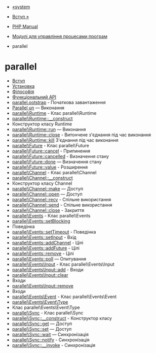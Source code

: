- [«system](function.system.md)
- [Вступ »](intro.parallel.md)

- [PHP Manual](index.md)
- [Модулі для управління процесами програм](refs.fileprocess.process.md)
- parallel

# parallel

- [Вступ](intro.parallel.md)
- [Установка](parallel.setup.md)
- [Філософія](philosophy.parallel.md)
- [Функціональний API](functional.parallel.md)
- [parallel.ootstrap](parallel.bootstrap.md) - Початкова
завантаження
- [Parallel
un](parallel.run.md) — Виконання
- [parallel\Runtime](class.parallel-runtime.md) - Клас
parallel\Runtime
- [parallel\Runtime::\_\_construct](parallel-runtime.construct.md)
- Конструктор класу Runtime
- [parallel\Runtime::run](parallel-runtime.run.md) — Виконання
- [parallel\Runtime::close](parallel-runtime.close.md) - Витончене
з'єднання під час виконання
- [parallel\Runtime::kill](parallel-runtime.kill.md)
З'єднання під час виконання
- [parallel\Future](class.parallel-future.md) - Клас
parallel\Future
- [parallel\Future::cancel](parallel-future.cancel.md) -
Припинення
- [parallel\Future::cancelled](parallel-future.cancelled.md) -
Визначення стану
- [parallel\Future::done](parallel-future.done.md) — Визначення
стану
- [parallel\Future::value](parallel-future.value.md) -
Розширення
- [parallel\Channel](class.parallel-channel.md) - Клас
parallel\Channel
- [parallel\Channel::\_\_construct](parallel-channel.construct.md)
- Конструктор класу Channel
- [parallel\Channel::make](parallel-channel.make.md) — Доступ
- [parallel\Channel::open](parallel-channel.open.md) — Доступ
- [parallel\Channel::recv](parallel-channel.recv.md) -
Спільне використання
- [parallel\Channel::send](parallel-channel.send.md) -
Спільне використання
- [parallel\Channel::close](parallel-channel.close.md) -
Закриття
- [parallel\Events](class.parallel-events.md) - Клас
parallel\Events
- [parallel\Events::setBlocking](parallel-events.setblocking.md)
- Поведінка
- [parallel\Events::setTimeout](parallel-events.settimeout.md) -
Поведінка
- [parallel\Events::setInput](parallel-events.setinput.md) -
Вхід
- [parallel\Events::addChannel](parallel-events.addchannel.md) -
Цілі
- [parallel\Events::addFuture](parallel-events.addfuture.md) -
Цілі
- [parallel\Events::remove](parallel-events.remove.md) - Цілі
- [parallel\Events::poll](parallel-events.poll.md) — Опитування
- [parallel\Events\Input](class.parallel-events-input.md) - Клас
parallel\Events\Input
- [parallel\Events\Input::add](parallel-events-input.add.md) -
Входи
- [parallel\Events\Input::clear](parallel-events-input.clear.md)
- Входи
- [parallel\Events\Input::remove](parallel-events-input.remove.md)
- Входи
- [parallel\Events\Event](class.parallel-events-event.md) - Клас
parallel\Events\Event
- [parallel\Events\Event\Type](class.parallel-events-event-type.md)
- Клас parallel\Events\Event\Type
- [parallel\Sync](class.parallel-sync.md) - Клас parallel\Sync
- [parallel\Sync::\_\_construct](parallel-sync.construct.md) -
Конструктор класу
- [parallel\Sync::get](parallel-sync.get.md) — Доступ
- [parallel\Sync::set](parallel-sync.set.md) — Доступ
- [parallel\Sync::wait](parallel-sync.wait.md) — Синхронізація
- [parallel\Sync::notify](parallel-sync.notify.md) -
Синхронізація
- [parallel\Sync::\_\_invoke](parallel-sync.invoke.md) -
Синхронізація
